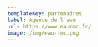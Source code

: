 ```yaml
---
templateKey: partenaires
label: Agence de l'eau
url: https://www.eaurmc.fr/
image: /img/eau-rmc.png
---
```

